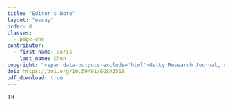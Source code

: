 ```yaml
---
title: "Editor's Note"
layout: "essay"
order: 8
classes:
  - page-one
contributor:
  - first_name: Doris
    last_name: Chon
copyright: "<span data-outputs-exclude='html'>Getty Research Journal, no. 19 (2024): 1–2 </span>© 2024 J. Paul Getty Trust"
doi: https://doi.org/10.59491/EGSA3518
pdf_download: true
---
```


TK